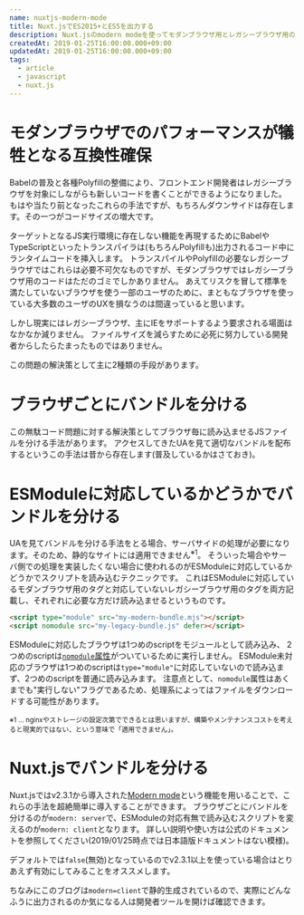 ```yaml
---
name: nuxtjs-modern-mode
title: Nuxt.jsでES2015+とES5を出力する
description: Nuxt.jsのmodern modeを使ってモダンブラウザ用とレガシーブラウザ用のJSを出力する
createdAt: 2019-01-25T16:00:00.000+09:00
updatedAt: 2019-01-25T16:00:00.000+09:00
tags:
  - article
  - javascript
  - nuxt.js
---
```


# モダンブラウザでのパフォーマンスが犠牲となる互換性確保

Babelの普及と各種Polyfillの整備により、フロントエンド開発者はレガシーブラウザを対象にしながらも新しいコードを書くことができるようになりました。
もはや当たり前となったこれらの手法ですが、もちろんダウンサイドは存在します。その一つがコードサイズの増大です。

ターゲットとなるJS実行環境に存在しない機能を再現するためにBabelやTypeScriptといったトランスパイラは(もちろんPolyfillも)出力されるコード中にランタイムコードを挿入します。
トランスパイルやPolyfillの必要なレガシーブラウザではこれらは必要不可欠なものですが、モダンブラウザではレガシーブラウザ用のコードはただのゴミでしかありません。
あえてリスクを冒して標準を満たしていないブラウザを使う一部のユーザのために、まともなブラウザを使っている大多数のユーザのUXを損なうのは間違っていると思います。

しかし現実にはレガシーブラウザ、主にIEをサポートするよう要求される場面はなかなか減りません。
ファイルサイズを減らすために必死に努力している開発者からしたらたまったものではありません。

この問題の解決策として主に2種類の手段があります。

# ブラウザごとにバンドルを分ける

この無駄コード問題に対する解決策としてブラウザ毎に読み込ませるJSファイルを分ける手法があります。
アクセスしてきたUAを見て適切なバンドルを配布するというこの手法は昔から存在します(普及しているかはさておき)。

# ESModuleに対応しているかどうかでバンドルを分ける

UAを見てバンドルを分ける手法をとる場合、サーバサイドの処理が必要になります。そのため、静的なサイトには適用できません<sup>※1</sup>。
そういった場合やサーバ側での処理を実装したくない場合に使われるのがESModuleに対応しているかどうかでスクリプトを読み込むテクニックです。
これはESModuleに対応しているモダンブラウザ用のタグと対応していないレガシーブラウザ用のタグを両方記載し、それぞれに必要な方だけ読み込ませるというものです。

```html
<script type="module" src="my-modern-bundle.mjs"></script>
<script nomodule src="my-legacy-bundle.js" defer></script>
```

ESModuleに対応したブラウザは1つめのscriptをモジュールとして読み込み、
2つめのscriptは[`nomodule`属性](https://developer.mozilla.org/ja-JP/docs/Web/HTML/Element/script#attr-nomodule)がついているために実行しません。
ESModule未対応のブラウザは1つめのscriptは`type="module"`に対応していないので読み込まず、2つめのscriptを普通に読み込みます。
注意点として、`nomodule`属性はあくまでも"実行しない"フラグであるため、処理系によってはファイルをダウンロードする可能性があります。

<small>※1 ... nginxやストレージの設定次第でできるとは思いますが、構築やメンテナンスコストを考えると現実的ではない、という意味で「適用できません」。</small>

# Nuxt.jsでバンドルを分ける

Nuxt.jsではv2.3.1から導入された[Modern mode](https://nuxtjs.org/api/configuration-modern/)という機能を用いることで、これらの手法を超絶簡単に導入することができます。
ブラウザごとにバンドルを分けるのが`modern: server`で、ESModuleの対応有無で読み込むスクリプトを変えるのが`modern: client`となります。
詳しい説明や使い方は公式のドキュメントを参照してください(2019/01/25時点では日本語版ドキュメントはない模様)。

デフォルトでは`false`(無効)となっているのでv2.3.1以上を使っている場合はとりあえず有効にしてみることをオススメします。

ちなみにこのブログは`modern=client`で静的生成されているので、実際にどんなふうに出力されるのか気になる人は開発者ツールを開けば確認できます。
